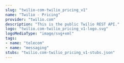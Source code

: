 ```yaml
---
slug: "twilio-com-twilio_pricing_v1"
name: "Twilio - Pricing"
provider: "twilio.com"
description: "This is the public Twilio REST API."
logo: "twilio.com-twilio_pricing_v1-logo.svg"
logoMediaType: "image/svg+xml"
tags:
- name: "telecom"
- name: "messaging"
stubs: "twilio.com-twilio_pricing_v1-stubs.json"
---
```

